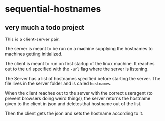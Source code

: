 # sequential-hostnames

## very much a todo project

This is a client-server pair.

The server is meant to be run on a machine supplying the hostnames to machines getting initialized.

The client is meant to run on first startup of the linux machine. It reaches out to the url specified with the `-url` flag where the server is listening.

The Server has a list of hostnames specified before starting the server. The file lives in the server folder and is called `hostnames`.

When the client reaches out to the server with the correct useragent (to prevent browsers doing weird things), the server returns the hostname given to the client in json and deletes that hostname out of the list.

Then the client gets the json and sets the hostname according to it.
